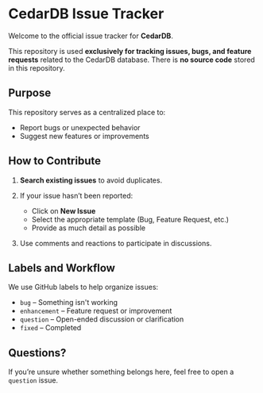 # CedarDB Issue Tracker

Welcome to the official issue tracker for **CedarDB**.

This repository is used **exclusively for tracking issues, bugs, and feature requests** related to the CedarDB database.
There is **no source code** stored in this repository.


## Purpose

This repository serves as a centralized place to:

- Report bugs or unexpected behavior
- Suggest new features or improvements


## How to Contribute

1. **Search existing issues** to avoid duplicates.
2. If your issue hasn’t been reported:
   - Click on **New Issue**
   - Select the appropriate template (Bug, Feature Request, etc.)
   - Provide as much detail as possible

3. Use comments and reactions to participate in discussions.


## Labels and Workflow

We use GitHub labels to help organize issues:

- `bug` – Something isn't working
- `enhancement` – Feature request or improvement
- `question` – Open-ended discussion or clarification
- `fixed` – Completed


## Questions?

If you’re unsure whether something belongs here, feel free to open a `question` issue.
